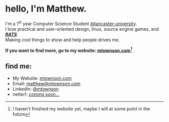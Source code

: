 # hello, I'm Matthew.
I'm a 1<sup>st</sup> year Computer Science Student  [@lancaster-university](https://github.com/lancaster-university/).  
I love practical and user-oriented design, linux, source engine games, and _**[RATS](#)**_  
Making cool things to show and help people drives me.  
  
**If you want to find more, go to my website: [mtownson.com](https://mtownson.com)[^1]**  
  
## find me:
- My Website: [mtownson.com](https://mtownson.com)
- Email: [matthew@mtownson.com](mailto:matthew@mtownson.com)
- LinkedIn: [@mtownson](https://www.linkedin.com/in/mtownson)
- netter!: [coming soon...](#)

[^1]: I haven't finished my website yet, maybe I will at some point in the future
